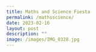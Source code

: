 ```yaml
---
title: Maths and Science Fiesta
permalink: /mathsscience/
date: 2023-02-16
layout: post
description: ""
image: /images/IMG_0328.jpg
---
```

